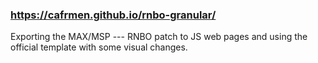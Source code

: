 ### https://cafrmen.github.io/rnbo-granular/

Exporting the MAX/MSP --- RNBO patch to JS web pages and using the official template with some visual changes.
